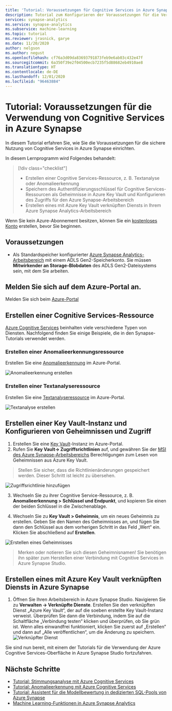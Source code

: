 ```yaml
---
title: 'Tutorial: Voraussetzungen für Cognitive Services in Azure Synapse'
description: Tutorial zum Konfigurieren der Voraussetzungen für die Verwendung von Cognitive Services in Azure Synapse
services: synapse-analytics
ms.service: synapse-analytics
ms.subservice: machine-learning
ms.topic: tutorial
ms.reviewer: jrasnick, garye
ms.date: 11/20/2020
author: nelgson
ms.author: negust
ms.openlocfilehash: cf76a3d09da83693791873feb9e6ab03c432e47f
ms.sourcegitcommit: 6a350f39e2f04500ecb7235f5d88682eb4910ae8
ms.translationtype: HT
ms.contentlocale: de-DE
ms.lasthandoff: 12/01/2020
ms.locfileid: "96463884"
---
```

# <a name="tutorial-pre-requisites-for-using-cognitive-services-in-azure-synapse"></a>Tutorial: Voraussetzungen für die Verwendung von Cognitive Services in Azure Synapse

In diesem Tutorial erfahren Sie, wie Sie die Voraussetzungen für die sichere Nutzung von Cognitive Services in Azure Synapse einrichten.

In diesem Lernprogramm wird Folgendes behandelt:
> [!div class="checklist"]
> - Erstellen einer Cognitive Services-Ressource, z. B. Textanalyse oder Anomalieerkennung
> - Speichern des Authentifizierungsschlüssel für Cognitive Services-Ressourcen als Geheimnisse in Azure Key Vault und Konfigurieren des Zugriffs für den Azure Synapse-Arbeitsbereich
> - Erstellen eines mit Azure Key Vault verknüpften Diensts in Ihrem Azure Synapse Analytics-Arbeitsbereich

Wenn Sie kein Azure-Abonnement besitzen, können Sie ein [kostenloses Konto](https://azure.microsoft.com/free/) erstellen, bevor Sie beginnen.

## <a name="prerequisites"></a>Voraussetzungen

- Als Standardspeicher konfigurierter [Azure Synapse Analytics-Arbeitsbereich](../get-started-create-workspace.md) mit einem ADLS Gen2-Speicherkonto. Sie müssen **Mitwirkender an Storage-Blobdaten** des ADLS Gen2-Dateisystems sein, mit dem Sie arbeiten.

## <a name="sign-in-to-the-azure-portal"></a>Melden Sie sich auf dem Azure-Portal an.

Melden Sie sich beim [Azure-Portal](https://portal.azure.com/)

## <a name="create-a-cognitive-services-resource"></a>Erstellen einer Cognitive Services-Ressource

[Azure Cognitive Services](https://go.microsoft.com/fwlink/?linkid=2147492) beinhalten viele verschiedene Typen von Diensten. Nachfolgend finden Sie einige Beispiele, die in den Synapse-Tutorials verwendet werden.

### <a name="create-an-anomaly-detector-resource"></a>Erstellen einer Anomalieerkennungsressource
Erstellen Sie eine [Anomalieerkennung](https://ms.portal.azure.com/#create/Microsoft.CognitiveServicesTextAnalytics) im Azure-Portal.

![Anomalieerkennung erstellen](media/tutorial-configure-cognitive-services/tutorial-configure-cognitive-services-00a.png)

### <a name="create-a-text-analytics-resource"></a>Erstellen einer Textanalyseressource
Erstellen Sie eine [Textanalyseressource](https://ms.portal.azure.com/#create/Microsoft.CognitiveServicesTextAnalytics) im Azure-Portal.

![Textanalyse erstellen](media/tutorial-configure-cognitive-services/tutorial-configure-cognitive-services-00b.png)

## <a name="create-key-vault-and-configure-secrets-and-access"></a>Erstellen einer Key Vault-Instanz und Konfigurieren von Geheimnissen und Zugriff

1. Erstellen Sie eine [Key Vault](https://ms.portal.azure.com/#create/Microsoft.KeyVault)-Instanz im Azure-Portal.
2. Rufen Sie **Key Vault-> Zugriffsrichtlinien** auf, und gewähren Sie der [MSI des Azure Synapse-Arbeitsbereichs](https://docs.microsoft.com/azure/synapse-analytics/security/synapse-workspace-managed-identity) Berechtigungen zum Lesen von Geheimnissen aus Azure Key Vault.

>Stellen Sie sicher, dass die Richtlinienänderungen gespeichert werden. Dieser Schritt ist leicht zu übersehen.

![Zugriffsrichtlinie hinzufügen](media/tutorial-configure-cognitive-services/tutorial-configure-cognitive-services-00c.png)

3. Wechseln Sie zu ihrer Cognitive Service-Ressource, z. B. **Anomalieerkennung > Schlüssel und Endpunkt**, und kopieren Sie einen der beiden Schlüssel in die Zwischenablage.

4. Wechseln Sie zu **Key Vault > Geheimnis**, um ein neues Geheimnis zu erstellen. Geben Sie den Namen des Geheimnisses an, und fügen Sie dann den Schlüssel aus dem vorherigen Schritt in das Feld „Wert“ ein. Klicken Sie abschließend auf **Erstellen**.

![Erstellen eines Geheimnisses](media/tutorial-configure-cognitive-services/tutorial-configure-cognitive-services-00d.png)

> Merken oder notieren Sie sich diesen Geheimnisnamen! Sie benötigen ihn später zum Herstellen einer Verbindung mit Cognitive Services in Azure Synapse Studio.

## <a name="create-azure-keyvault-linked-service-in-azure-synapse"></a>Erstellen eines mit Azure Key Vault verknüpften Diensts in Azure Synapse

1. Öffnen Sie Ihren Arbeitsbereich in Azure Synapse Studio. Navigieren Sie zu **Verwalten -> Verknüpfte Dienste**. Erstellen Sie den verknüpften Dienst „Azure Key Vault“, der auf die soeben erstellte Key Vault-Instanz verweist. Überprüfen Sie dann die Verbindung, indem Sie auf die Schaltfläche „Verbindung testen“ klicken und überprüfen, ob Sie grün ist. Wenn alles einwandfrei funktioniert, klicken Sie zuerst auf „Erstellen“ und dann auf „Alle veröffentlichen“, um die Änderung zu speichern.
![Verknüpfter Dienst](media/tutorial-configure-cognitive-services/tutorial-configure-cognitive-services-00e.png)

Sie sind nun bereit, mit einem der Tutorials für die Verwendung der Azure Cognitive Services-Oberfläche in Azure Synapse Studio fortzufahren.

## <a name="next-steps"></a>Nächste Schritte

- [Tutorial: Stimmungsanalyse mit Azure Cognitive Services](tutorial-cognitive-services-sentiment.md)
- [Tutorial: Anomalieerkennung mit Azure Cognitive Services](tutorial-cognitive-services-sentiment.md)
- [Tutorial: Assistent für die Modellbewertung in dedizierten SQL-Pools von Azure Synapse](tutorial-sql-pool-model-scoring-wizard.md)
- [Machine Learning-Funktionen in Azure Synapse Analytics](what-is-machine-learning.md)